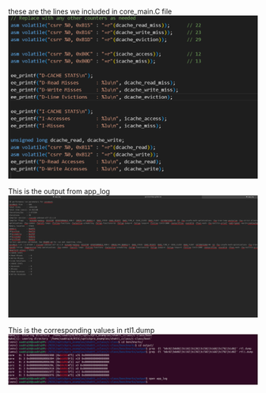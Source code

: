 these are the lines we included in core_main.C file 
![alt text](image.png)

This is the output from app_log 
![alt text](image-1.png)

This is the corresponding values in rtl1.dump
![alt text](image-2.png)